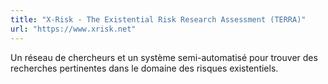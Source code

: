 ```yaml
---
title: "X-Risk - The Existential Risk Research Assessment (TERRA)"
url: "https://www.xrisk.net"
---
```


Un réseau de chercheurs et un système semi-automatisé pour trouver des recherches pertinentes dans le domaine des risques existentiels.